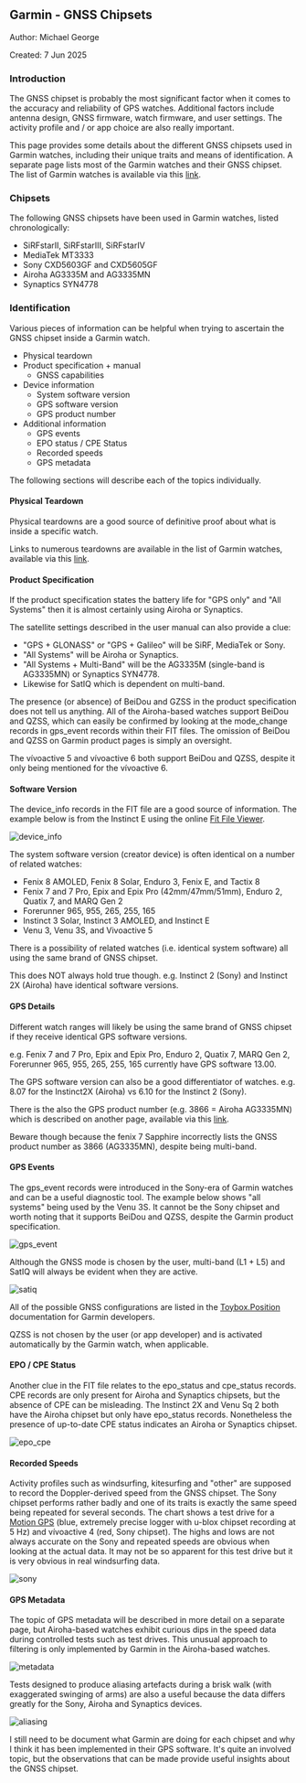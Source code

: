 ## Garmin - GNSS Chipsets

Author: Michael George

Created: 7 Jun 2025



### Introduction

The GNSS chipset is probably the most significant factor when it comes to the accuracy and reliability of GPS watches. Additional factors include antenna design, GNSS firmware, watch firmware, and user settings. The activity profile and / or app choice are also really important.

This page provides some details about the different GNSS chipsets used in Garmin watches, including their unique traits and means of identification. A separate page lists most of the Garmin watches and their GNSS chipset. The list of Garmin watches is available via this [link](../watches/README.md).



### Chipsets

The following GNSS chipsets have been used in Garmin watches, listed chronologically:

- SiRFstarII, SiRFstarIII, SiRFstarIV
- MediaTek MT3333
- Sony CXD5603GF and CXD5605GF
- Airoha AG3335M and AG3335MN
- Synaptics SYN4778



### Identification

Various pieces of information can be helpful when trying to ascertain the GNSS chipset inside a Garmin watch.

- Physical teardown
- Product specification + manual
  - GNSS capabilities
- Device information
  - System software version
  - GPS software version
  - GPS product number
- Additional information
  - GPS events
  - EPO status / CPE Status
  - Recorded speeds
  - GPS metadata

The following sections will describe each of the topics individually.



#### Physical Teardown

Physical teardowns are a good source of definitive proof about what is inside a specific watch.

Links to numerous teardowns are available in the list of Garmin watches, available via this [link](../watches/README.md).



#### Product Specification

If the product specification states the battery life for "GPS only" and "All Systems" then it is almost certainly using Airoha or Synaptics.

The satellite settings described in the user manual can also provide a clue:

- "GPS + GLONASS" or "GPS + Galileo" will be SiRF, MediaTek or Sony.
- "All Systems" will be Airoha or Synaptics.
- "All Systems + Multi-Band" will be the AG3335M (single-band is AG3335MN) or Synaptics SYN4778.
- Likewise for SatIQ which is dependent on multi-band.

The presence (or absence) of BeiDou and GZSS in the product specification does not tell us anything. All of the Airoha-based watches support BeiDou and QZSS, which can easily be confirmed by looking at the mode_change records in gps_event records within their FIT files. The omission of BeiDou and QZSS on Garmin product pages is simply an oversight.

The vívoactive 5 and vívoactive 6 both support BeiDou and QZSS, despite it only being mentioned for the vívoactive 6.



#### Software Version

The device_info records in the FIT file are a good source of information. The example below is from the Instinct E using the online [Fit File Viewer](https://www.fitfileviewer.com/).

![device_info](img/device_info.png)

The system software version (creator device) is often identical on a number of related watches:

- Fenix 8 AMOLED, Fenix 8 Solar, Enduro 3, Fenix E, and Tactix 8
- Fenix 7 and 7 Pro, Epix and Epix Pro (42mm/47mm/51mm), Enduro 2, Quatix 7, and MARQ Gen 2
- Forerunner 965, 955, 265, 255, 165
- Instinct 3 Solar, Instinct 3 AMOLED, and Instinct E
- Venu 3, Venu 3S, and Vivoactive 5

There is a possibility of related watches (i.e. identical system software) all using the same brand of GNSS chipset.

This does NOT always hold true though. e.g. Instinct 2 (Sony) and Instinct 2X (Airoha) have identical software versions.



#### GPS Details

Different watch ranges will likely be using the same brand of GNSS chipset if they receive identical GPS software versions.

e.g. Fenix 7 and 7 Pro, Epix and Epix Pro, Enduro 2, Quatix 7, MARQ Gen 2, Forerunner 965, 955, 265, 255, 165 currently have GPS software 13.00.

The GPS software version can also be a good differentiator of watches. e.g. 8.07 for the Instinct2X (Airoha) vs 6.10 for the Instinct 2 (Sony).

There is the also the GPS product number (e.g. 3866 = Airoha AG3335MN) which is described on another page, available via this [link](products.md).

Beware though because the fenix 7 Sapphire incorrectly lists the GNSS product number as 3866 (AG3335MN), despite being multi-band.



#### GPS Events

The gps_event records were introduced in the Sony-era of Garmin watches and can be a useful diagnostic tool. The example below shows "all systems" being used by the Venu 3S. It cannot be the Sony chipset and worth noting that it supports BeiDou and QZSS, despite the Garmin product specification.

![gps_event](img/gps_event.png)

Although the GNSS mode is chosen by the user, multi-band (L1 + L5) and SatIQ will always be evident when they are active.

![satiq](img/satiq.png)

All of the possible GNSS configurations are listed in the [Toybox.Position](https://developer.garmin.com/connect-iq/api-docs/Toybox/Position.html) documentation for Garmin developers.

QZSS is not chosen by the user (or app developer) and is activated automatically by the Garmin watch, when applicable.



#### EPO / CPE Status

Another clue in the FIT file relates to the epo_status and cpe_status records. CPE records are only present for Airoha and Synaptics chipsets, but the absence of CPE can be misleading. The Instinct 2X and Venu Sq 2 both have the Airoha chipset but only have epo_status records. Nonetheless the presence of up-to-date CPE status indicates an Airoha or Synaptics chipset.

![epo_cpe](img/epo_cpe.png)



#### Recorded Speeds

Activity profiles such as windsurfing, kitesurfing and "other" are supposed to record the Doppler-derived speed from the GNSS chipset. The Sony chipset performs rather badly and one of its traits is exactly the same speed being repeated for several seconds. The chart shows a test drive for a [Motion GPS](https://www.motion-gps.com/motion) (blue, extremely precise logger with u-blox chipset recording at 5 Hz) and vívoactive 4 (red, Sony chipset). The highs and lows are not always accurate on the Sony and repeated speeds are obvious when looking at the actual data. It may not be so apparent for this test drive but it is very obvious in real windsurfing data.

![sony](img/sony.png)

#### GPS Metadata

The topic of GPS metadata will be described in more detail on a separate page, but Airoha-based watches exhibit curious dips in the speed data during controlled tests such as test drives. This unusual approach to filtering is only implemented by Garmin in the Airoha-based watches.

![metadata](img/metadata.png)

Tests designed to produce aliasing artefacts during a brisk walk (with exaggerated swinging of arms) are also a useful because the data differs greatly for the Sony, Airoha and Synaptics devices.

![aliasing](img/aliasing.png)

I still need to be document what Garmin are doing for each chipset and why I think it has been implemented in their GPS software. It's quite an involved topic, but the observations that can be made provide useful insights about the GNSS chipset.

